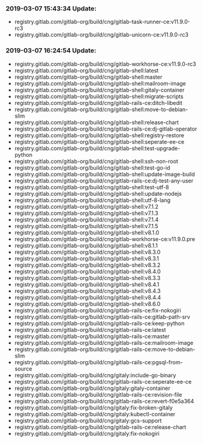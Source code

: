### 2019-03-07 15:43:34 Update:

- registry.gitlab.com/gitlab-org/build/cng/gitlab-task-runner-ce:v11.9.0-rc3
- registry.gitlab.com/gitlab-org/build/cng/gitlab-unicorn-ce:v11.9.0-rc3
### 2019-03-07 16:24:54 Update:

- registry.gitlab.com/gitlab-org/build/cng/gitlab-workhorse-ce:v11.9.0-rc3
- registry.gitlab.com/gitlab-org/build/cng/gitlab-shell:latest
- registry.gitlab.com/gitlab-org/build/cng/gitlab-shell:master
- registry.gitlab.com/gitlab-org/build/cng/gitlab-shell:mailroom-image
- registry.gitlab.com/gitlab-org/build/cng/gitlab-shell:gitaly-container
- registry.gitlab.com/gitlab-org/build/cng/gitlab-shell:migrate-scripts
- registry.gitlab.com/gitlab-org/build/cng/gitlab-rails-ce:ditch-libedit
- registry.gitlab.com/gitlab-org/build/cng/gitlab-shell:move-to-debian-slim
- registry.gitlab.com/gitlab-org/build/cng/gitlab-shell:release-chart
- registry.gitlab.com/gitlab-org/build/cng/gitlab-rails-ce:dj-gitlab-operator
- registry.gitlab.com/gitlab-org/build/cng/gitlab-shell:registry-restore
- registry.gitlab.com/gitlab-org/build/cng/gitlab-shell:seperate-ee-ce
- registry.gitlab.com/gitlab-org/build/cng/gitlab-shell:test-upgrade-python
- registry.gitlab.com/gitlab-org/build/cng/gitlab-shell:ssh-non-root
- registry.gitlab.com/gitlab-org/build/cng/gitlab-shell:test-go-id
- registry.gitlab.com/gitlab-org/build/cng/gitlab-shell:update-image-build
- registry.gitlab.com/gitlab-org/build/cng/gitlab-rails-ce:dj-test-any-user
- registry.gitlab.com/gitlab-org/build/cng/gitlab-shell:test-utf-8
- registry.gitlab.com/gitlab-org/build/cng/gitlab-shell:update-nodejs
- registry.gitlab.com/gitlab-org/build/cng/gitlab-shell:utf-8-lang
- registry.gitlab.com/gitlab-org/build/cng/gitlab-shell:v7.1.2
- registry.gitlab.com/gitlab-org/build/cng/gitlab-shell:v7.1.3
- registry.gitlab.com/gitlab-org/build/cng/gitlab-shell:v7.1.4
- registry.gitlab.com/gitlab-org/build/cng/gitlab-shell:v7.1.5
- registry.gitlab.com/gitlab-org/build/cng/gitlab-shell:v8.1.0
- registry.gitlab.com/gitlab-org/build/cng/gitlab-workhorse-ce:v11.9.0.pre
- registry.gitlab.com/gitlab-org/build/cng/gitlab-shell:v8.1.1
- registry.gitlab.com/gitlab-org/build/cng/gitlab-shell:v8.3.0
- registry.gitlab.com/gitlab-org/build/cng/gitlab-shell:v8.3.1
- registry.gitlab.com/gitlab-org/build/cng/gitlab-shell:v8.3.2
- registry.gitlab.com/gitlab-org/build/cng/gitlab-shell:v8.4.0
- registry.gitlab.com/gitlab-org/build/cng/gitlab-shell:v8.3.3
- registry.gitlab.com/gitlab-org/build/cng/gitlab-shell:v8.4.1
- registry.gitlab.com/gitlab-org/build/cng/gitlab-shell:v8.4.3
- registry.gitlab.com/gitlab-org/build/cng/gitlab-shell:v8.4.4
- registry.gitlab.com/gitlab-org/build/cng/gitlab-shell:v8.6.0
- registry.gitlab.com/gitlab-org/build/cng/gitlab-rails-ce:fix-nokogiri
- registry.gitlab.com/gitlab-org/build/cng/gitlab-rails-ce:gitlab-path-srv
- registry.gitlab.com/gitlab-org/build/cng/gitlab-rails-ce:keep-python
- registry.gitlab.com/gitlab-org/build/cng/gitlab-rails-ce:latest
- registry.gitlab.com/gitlab-org/build/cng/gitlab-rails-ce:master
- registry.gitlab.com/gitlab-org/build/cng/gitlab-rails-ce:mailroom-image
- registry.gitlab.com/gitlab-org/build/cng/gitlab-rails-ce:move-to-debian-slim
- registry.gitlab.com/gitlab-org/build/cng/gitlab-rails-ce:pgsql-from-source
- registry.gitlab.com/gitlab-org/build/cng/gitaly:include-go-binary
- registry.gitlab.com/gitlab-org/build/cng/gitlab-rails-ce:seperate-ee-ce
- registry.gitlab.com/gitlab-org/build/cng/gitaly:gitaly-container
- registry.gitlab.com/gitlab-org/build/cng/gitlab-rails-ce:revision-file
- registry.gitlab.com/gitlab-org/build/cng/gitlab-rails-ce:revert-f0e5a364
- registry.gitlab.com/gitlab-org/build/cng/gitaly:fix-broken-gitaly
- registry.gitlab.com/gitlab-org/build/cng/gitaly:kubectl-container
- registry.gitlab.com/gitlab-org/build/cng/gitaly:gcs-support
- registry.gitlab.com/gitlab-org/build/cng/gitlab-rails-ce:release-chart
- registry.gitlab.com/gitlab-org/build/cng/gitaly:fix-nokogiri

